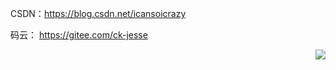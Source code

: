 CSDN：https://blog.csdn.net/icansoicrazy

码云： https://gitee.com/ck-jesse 

<img align="right" src="https://github-readme-stats.vercel.app/api?username=ck-jesse &show_icons=true&icon_color=0366d6&text_color=24292e&bg_color=ffffff&hide_title=true" />

<!--
**ck-jesse/ck-jesse** is a ✨ _special_ ✨ repository because its `README.md` (this file) appears on your GitHub profile.

Here are some ideas to get you started:

- 🔭 I’m currently working on ...
- 🌱 I’m currently learning ...
- 👯 I’m looking to collaborate on ...
- 🤔 I’m looking for help with ...
- 💬 Ask me about ...
- 📫 How to reach me: ...
- 😄 Pronouns: ...
- ⚡ Fun fact: ...
-->
